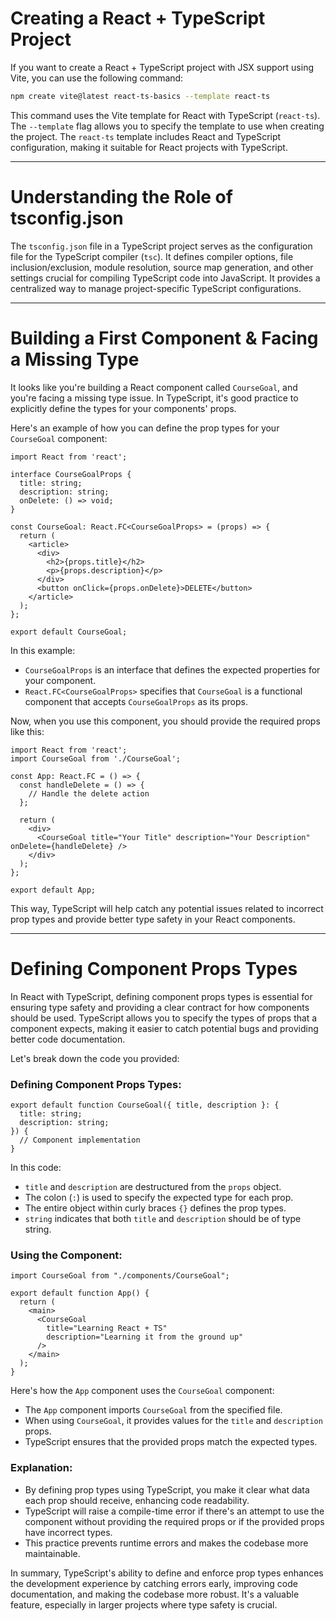 # Creating a React + TypeScript Project

If you want to create a React + TypeScript project with JSX support using Vite, you can use the following command:

```bash
npm create vite@latest react-ts-basics --template react-ts
```

This command uses the Vite template for React with TypeScript (`react-ts`). The `--template` flag allows you to specify the template to use when creating the project. The `react-ts` template includes React and TypeScript configuration, making it suitable for React projects with TypeScript.

***

# Understanding the Role of tsconfig.json

The `tsconfig.json` file in a TypeScript project serves as the configuration file for the TypeScript compiler (`tsc`). It defines compiler options, file inclusion/exclusion, module resolution, source map generation, and other settings crucial for compiling TypeScript code into JavaScript. It provides a centralized way to manage project-specific TypeScript configurations.

***

# Building a First Component & Facing a Missing Type

It looks like you're building a React component called `CourseGoal`, and you're facing a missing type issue. In TypeScript, it's good practice to explicitly define the types for your components' props.

Here's an example of how you can define the prop types for your `CourseGoal` component:

```tsx
import React from 'react';

interface CourseGoalProps {
  title: string;
  description: string;
  onDelete: () => void;
}

const CourseGoal: React.FC<CourseGoalProps> = (props) => {
  return (
    <article>
      <div>
        <h2>{props.title}</h2>
        <p>{props.description}</p>
      </div>
      <button onClick={props.onDelete}>DELETE</button>
    </article>
  );
};

export default CourseGoal;
```

In this example:

- `CourseGoalProps` is an interface that defines the expected properties for your component.
- `React.FC<CourseGoalProps>` specifies that `CourseGoal` is a functional component that accepts `CourseGoalProps` as its props.

Now, when you use this component, you should provide the required props like this:

```tsx
import React from 'react';
import CourseGoal from './CourseGoal';

const App: React.FC = () => {
  const handleDelete = () => {
    // Handle the delete action
  };

  return (
    <div>
      <CourseGoal title="Your Title" description="Your Description" onDelete={handleDelete} />
    </div>
  );
};

export default App;
```

This way, TypeScript will help catch any potential issues related to incorrect prop types and provide better type safety in your React components.

***

# Defining Component Props Types

In React with TypeScript, defining component props types is essential for ensuring type safety and providing a clear contract for how components should be used. TypeScript allows you to specify the types of props that a component expects, making it easier to catch potential bugs and providing better code documentation.

Let's break down the code you provided:

### Defining Component Props Types:

```tsx
export default function CourseGoal({ title, description }: {
  title: string;
  description: string;
}) {
  // Component implementation
}
```

In this code:

- `title` and `description` are destructured from the `props` object.
- The colon (`:`) is used to specify the expected type for each prop.
- The entire object within curly braces `{}` defines the prop types.
- `string` indicates that both `title` and `description` should be of type string.

### Using the Component:

```tsx
import CourseGoal from "./components/CourseGoal";

export default function App() {
  return (
    <main>
      <CourseGoal 
        title="Learning React + TS" 
        description="Learning it from the ground up"
      />
    </main>
  );
}
```

Here's how the `App` component uses the `CourseGoal` component:

- The `App` component imports `CourseGoal` from the specified file.
- When using `CourseGoal`, it provides values for the `title` and `description` props.
- TypeScript ensures that the provided props match the expected types.

### Explanation:

- By defining prop types using TypeScript, you make it clear what data each prop should receive, enhancing code readability.
- TypeScript will raise a compile-time error if there's an attempt to use the component without providing the required props or if the provided props have incorrect types.
- This practice prevents runtime errors and makes the codebase more maintainable.

In summary, TypeScript's ability to define and enforce prop types enhances the development experience by catching errors early, improving code documentation, and making the codebase more robust. It's a valuable feature, especially in larger projects where type safety is crucial.